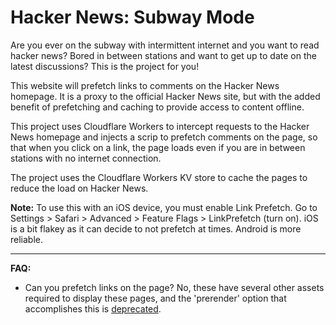 # Hacker News: Subway Mode

Are you ever on the subway with intermittent internet and you want to read hacker news?
Bored in between stations and want to get up to date on the latest discussions?
This is the project for you!

This website will prefetch links to comments on the Hacker News homepage.
It is a proxy to the official Hacker News site, but with the added benefit of prefetching and caching to provide access to content offline.

This project uses Cloudflare Workers to intercept requests to the Hacker News homepage and injects a scrip to prefetch comments on the page, so that when you click on a link, the page loads even if you are in between stations with no internet connection.

The project uses the Cloudflare Workers KV store to cache the pages to reduce the load on Hacker News.

**Note:** To use this with an iOS device, you must enable Link Prefetch. Go to Settings > Safari > Advanced > Feature Flags > LinkPrefetch (turn on). iOS is a bit flakey as it can decide to not prefetch at times. Android is more reliable.

---

**FAQ:**

* Can you prefetch links on the page? No, these have several other assets required to display these pages, and the 'prerender' option that accomplishes this is [deprecated](https://developer.mozilla.org/en-US/docs/Web/HTML/Attributes/rel/prerender).
